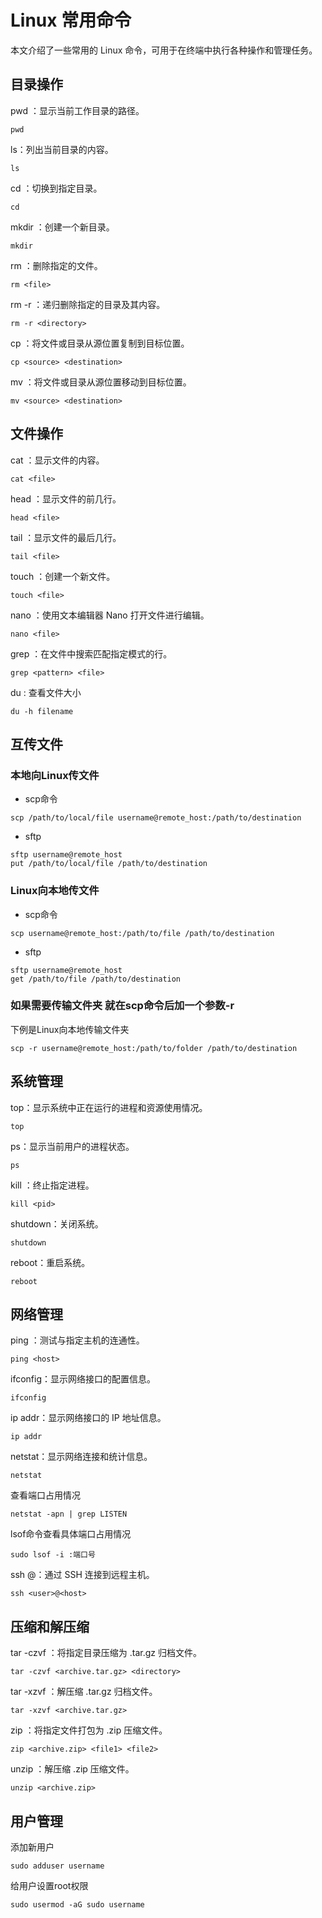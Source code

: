 # Linux 常用命令
本文介绍了一些常用的 Linux 命令，可用于在终端中执行各种操作和管理任务。

## 目录操作
pwd ：显示当前工作目录的路径。
```
pwd
```

ls：列出当前目录的内容。
```
ls
```

cd ：切换到指定目录。
```
cd
```

mkdir ：创建一个新目录。
```
mkdir
```

rm ：删除指定的文件。
```
rm <file>
```

rm -r ：递归删除指定的目录及其内容。
```
rm -r <directory>
```

cp ：将文件或目录从源位置复制到目标位置。
```
cp <source> <destination>
```

mv ：将文件或目录从源位置移动到目标位置。
```
mv <source> <destination>
```

## 文件操作
cat ：显示文件的内容。
```
cat <file>
```

head ：显示文件的前几行。
```
head <file>
```

tail ：显示文件的最后几行。
```
tail <file>
```

touch ：创建一个新文件。
```
touch <file>
```

nano ：使用文本编辑器 Nano 打开文件进行编辑。
```
nano <file>
```

grep ：在文件中搜索匹配指定模式的行。
```
grep <pattern> <file>
```
du : 查看文件大小
```
du -h filename
``` 

## 互传文件
### 本地向Linux传文件
* scp命令
```
scp /path/to/local/file username@remote_host:/path/to/destination
```

* sftp
```
sftp username@remote_host
put /path/to/local/file /path/to/destination
```

### Linux向本地传文件
* scp命令
```
scp username@remote_host:/path/to/file /path/to/destination
```
* sftp
```
sftp username@remote_host
get /path/to/file /path/to/destination
```

### 如果需要传输文件夹 就在scp命令后加一个参数-r
下例是Linux向本地传输文件夹
```
scp -r username@remote_host:/path/to/folder /path/to/destination
```

## 系统管理
top：显示系统中正在运行的进程和资源使用情况。
```
top
```

ps：显示当前用户的进程状态。
```
ps
```

kill ：终止指定进程。
```
kill <pid>
```

shutdown：关闭系统。
```
shutdown
```

reboot：重启系统。
```
reboot
```

## 网络管理
ping <host>：测试与指定主机的连通性。
```
ping <host>
```

ifconfig：显示网络接口的配置信息。
```
ifconfig
```

ip addr：显示网络接口的 IP 地址信息。
```
ip addr
```

netstat：显示网络连接和统计信息。
```
netstat
```
查看端口占用情况
```
netstat -apn | grep LISTEN
```
lsof命令查看具体端口占用情况
```
sudo lsof -i :端口号
```

ssh <user>@<host>：通过 SSH 连接到远程主机。
```
ssh <user>@<host>
```

## 压缩和解压缩
tar -czvf ：将指定目录压缩为 .tar.gz 归档文件。
```
tar -czvf <archive.tar.gz> <directory>
```

tar -xzvf ：解压缩 .tar.gz 归档文件。
```
tar -xzvf <archive.tar.gz>
```

zip ：将指定文件打包为 .zip 压缩文件。
```
zip <archive.zip> <file1> <file2>
```

unzip ：解压缩 .zip 压缩文件。
```
unzip <archive.zip>
```

## 用户管理
添加新用户
```
sudo adduser username
```
给用户设置root权限
```
sudo usermod -aG sudo username
```
